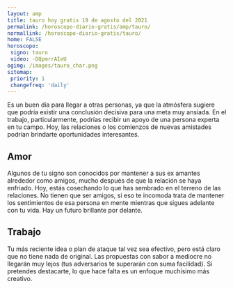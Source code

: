 ```yaml
---
layout: amp
title: tauro hoy gratis 19 de agosto del 2021 
permalink: /horoscopo-diario-gratis/amp/tauro/
normallink: /horoscopo-diario-gratis/tauro/
home: FALSE
horoscopo:
 signo: tauro
 video: -DQpmrrAIeU
ogimg: /images/tauro_char.png
sitemap:
 priority: 1
 changefreq: 'daily'
---
```



Es un buen día para llegar a otras personas, ya que la atmósfera sugiere que podría existir una conclusión decisiva para una meta muy ansiada. En el trabajo, particularmente, podrías recibir un apoyo de una persona experta en tu campo. Hoy, las relaciones o los comienzos de nuevas amistades podrían brindarte oportunidades interesantes.

## Amor

Algunos de tu signo son conocidos por mantener a sus ex amantes alrededor como amigos, mucho después de que la relación se haya enfriado. Hoy, estás cosechando lo que has sembrado en el terreno de las relaciones. No tienen que ser amigos, si eso te incomoda trata de mantener los sentimientos de esa persona en mente mientras que sigues adelante con tu vida. Hay un futuro brillante por delante.

## Trabajo

Tu más reciente idea o plan de ataque tal vez sea efectivo, pero está claro que no tiene nada de original. Las propuestas con sabor a mediocre no llegarán muy lejos (tus adversarios te superarán con suma facilidad). Si pretendes destacarte, lo que hace falta es un enfoque muchísimo más creativo.